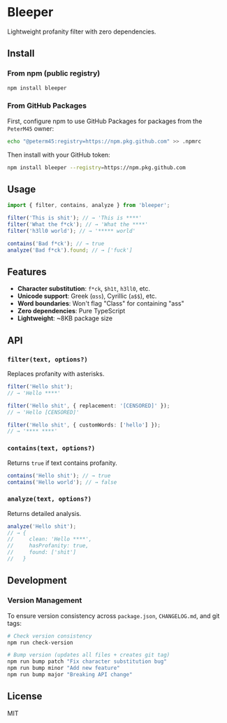 # Bleeper

Lightweight profanity filter with zero dependencies.

## Install

### From npm (public registry)
```bash
npm install bleeper
```

### From GitHub Packages
First, configure npm to use GitHub Packages for packages from the `PeterM45` owner:
```bash
echo "@peterm45:registry=https://npm.pkg.github.com" >> .npmrc
```

Then install with your GitHub token:
```bash
npm install bleeper --registry=https://npm.pkg.github.com
```

## Usage

```typescript
import { filter, contains, analyze } from 'bleeper';

filter('This is shit'); // → 'This is ****'
filter('What the f*ck'); // → 'What the ****'
filter('h3ll0 world'); // → '***** world'

contains('Bad f*ck'); // → true
analyze('Bad f*ck').found; // → ['fuck']
```

## Features

- **Character substitution**: `f*ck`, `$h1t`, `h3ll0`, etc.
- **Unicode support**: Greek (`αss`), Cyrillic (`а$$`), etc.
- **Word boundaries**: Won't flag "Class" for containing "ass"
- **Zero dependencies**: Pure TypeScript
- **Lightweight**: ~8KB package size

## API

### `filter(text, options?)`

Replaces profanity with asterisks.

```typescript
filter('Hello shit');
// → 'Hello ****'

filter('Hello shit', { replacement: '[CENSORED]' });
// → 'Hello [CENSORED]'

filter('Hello shit', { customWords: ['hello'] });
// → '**** ****'
```

### `contains(text, options?)`

Returns `true` if text contains profanity.

```typescript
contains('Hello shit'); // → true
contains('Hello world'); // → false
```

### `analyze(text, options?)`

Returns detailed analysis.

```typescript
analyze('Hello shit');
// → {
//     clean: 'Hello ****',
//     hasProfanity: true,
//     found: ['shit']
//   }
```

## Development

### Version Management

To ensure version consistency across `package.json`, `CHANGELOG.md`, and git tags:

```bash
# Check version consistency
npm run check-version

# Bump version (updates all files + creates git tag)
npm run bump patch "Fix character substitution bug"
npm run bump minor "Add new feature"
npm run bump major "Breaking API change"
```

## License

MIT

